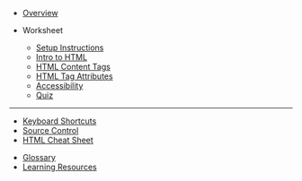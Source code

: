 - [Overview](/html/)

- Worksheet

  - [Setup Instructions](/html/setup/)
  - [Intro to HTML](/html/1-intro/)
  - [HTML Content Tags](/html/2-content-tags/)
  - [HTML Tag Attributes](/html/3-tag-attributes/)
  - [Accessibility](/html/4-accessibility/)
  - [Quiz](/html/quiz.md)

<!-- - Homework
  - [Troubleshooting](/html/homework/troubleshooting.md)
  - [Troubleshooting Bonus](/html/homework/troubleshooting-bonus.md) -->

---

<!-- - [Answer Key](/html/answer-key.md) -->
- [Keyboard Shortcuts](https://kansascitywomenintechnology.github.io/cocktails-worksheets/#/keyboard-shortcuts/)
- [Source Control](https://kansascitywomenintechnology.github.io/cocktails-worksheets/#/source_control/)
- [HTML Cheat Sheet](/html/references/html-cheat-sheet.md)
<!-- - [References & Shortcuts](/html/references/) -->
- [Glossary](https://github.com/KansasCityWomeninTechnology/LearningResources/blob/master/glossary.md)
- [Learning Resources](https://github.com/KansasCityWomeninTechnology/LearningResources/blob/master/LearningResources.md)
